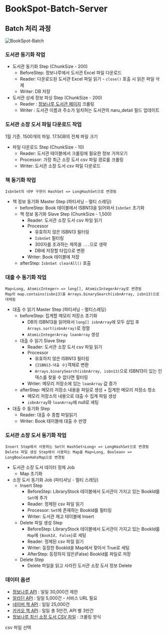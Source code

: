 # BookSpot-Batch-Server


## Batch 처리 과정
![BookSpot-Batch](https://github.com/user-attachments/assets/b37032c1-e75f-4f87-b2ef-2263906e6eee)


### 도서관 동기화 작업
- 도서관 동기화 Step (ChunkSize -  200)
    - BeforeStep: 정보나루에서 도서관 Excel 파일 다운로드
    - Reader: 다운로드된 도서관 Excel 파일 읽기 - `close()` 호출 시 읽은 파일 삭제
    - Writer: DB 저장
- 도서관 상세 정보 파싱 Step (ChunkSize -  200)
    - Reader : [정보나루 도서관 페이지](https://www.data4library.kr/libDataL) 크롤링
    - Writer : 도서관 이름과 주소가 일치하는 도서관의 naru_detail 필드 업데이트

### 도서관 소장 도서 파일 다운로드 작업
1월 기준. 1500개의 파일. 17.5GB의 전체 파일 크기

- 파일 다운로드 Step (ChunkSize - 10)
    - Reader: 도서관 테이블에서 크롤링에 필요한 정보 가져오기
    - Processor: 가장 최근 소장 도서 csv 파일 경로를 크롤링
    - Writer: 도서관 소장 도서 csv 파일 다운로드

### 책 동기화 작업

```
IsbnSet의 내부 구현이 HashSet => LongHashSet으로 변경됨
```

- 책 정보 동기화 Master Step (파티셔닝 - 멀티 스레딩)
    - beforeStep: Book 테이블에서 ISBN13을 읽어와서 `IsbnSet` 초기화
    - 책 정보 동기화 Slave Step (ChunkSize - 1,500)
      - Reader: 도서관 소장 도서 csv 파일 읽기
      - Processor
          - 유효하지 않은 ISBN13 필터링
          - `IsbnSet` 필터링
          - 300자를 초과하는 제목을 `...`으로 생략
          - DB에 저장할 타입으로 변환
      - Writer: Book 테이블에 저장
    - afterStep: `IsbnSet clearAll()` 호출

### 대출 수 동기화 작업

```
Map<Long, AtomicInteger> => long[], AtomicIntegerArray로 변경됨
Map의 map.contains(isbn13)을 Arrays.binarySearch(isbnArray, isbn13)으로 대체됨
```

- 대출 수 읽기 Master Step (파티셔닝 - 멀티스레딩)
    - beforeStep: 집계할 메모리 저장소 초기화
        - DB의 ISBN13을 읽어와서 `long[] isbnArray`에 모두 삽입 후 `Arrays.sort(isbnArray)`로 정렬
        - `AtomicIntegerArray loanArray` 생성
    - 대출 수 읽기 Slave Step
        - Reader: 도서관 소장 도서 csv 파일 읽기
        - Processor
            - 유효하지 않은 ISBN13 필터링
            - `{ISBN13-대출 수}`객체로 변환
            - `Arrays.binarySearch(isbnArray, isbn13)`으로 ISBN13이 있는 인덱스를 찾을 수 없다면 필터링
        - Writer: 메모리 저장소에 있는 `loanArray` 값 증가
    - afterStep: 메모리 저장소 내용을 파일로 생성 + 집계한 메모리 저장소 청소
      - 메모리 저장소의 내용으로 대출 수 집계 파일 생성
      - `isbnArray`와 `loanArray`에 null로 세팅
- 대출 수 동기화 Step
    - Reader: 대출 수 종합 파일읽기
    - Writer: Book 테이블에 대출 수 반영

### 도서관 소장 도서 동기화 작업
```
Insert Step에서 사용하는 Set이 HashSet<Long> => LongHashSet으로 변경됨
Delete 파일 생성 Step에서 사용하는 Map을 Map<Long, Boolean> => LongBooleanHahsMap으로 변경됨
```

- 도서관 소장 도서 데이터 정제 Job
    - Map 초기화
- 소장 도서 동기화 Job (파티셔닝 - 멀티 스레딩)
    - Insert Step
        - BeforeStep: LibraryStock 테이블에서 도서관이 가지고 있는 BookId를 `Set`에 추가
        - Reader: 정제된 csv 파일 읽기
        - Processor: `Set`에 존재하는 BookId를 필터링
        - Writer: 도서관 재고 테이블에 Insert
    - Delete 파일 생성 Step
        - BeforeStep: LibraryStock 테이블에서 도서관이 가지고 있는 BookId를 `Map`에 `{BookId, False}`로 세팅
        - Reader: 정제된 csv 파일 읽기
        - Writer: 등장한 BookId을 Map에서 찾아서 True로 세팅
        - AfterStep: 등장하지 않은(False) BookId를 파일로 저장
    - Delete Step
        - Delete 파일을 읽고 사라진 도서관 소장 도서 정보 Delete

### 데이터 옵션
- [정보나루 API](https://data4library.kr/apiUtilization) : 일일 30,000건 제한
- [알라딘 API](https://blog.aladin.co.kr/openapi) : 일일 5,000건 - 서비스 URL 필요
- [네이버 책 API](https://developers.naver.com/docs/serviceapi/search/book/book.md) : 일일 25,000건
- [카카오 책 API](https://developers.kakao.com/docs/latest/ko/daum-search/dev-guide#search-book) : 일일 총 5만건, API 별 3만건
- [정보나루 최신 소장 도서 CSV 파일](https://data4library.kr/openDataL) : 크롤링 방식

csv 파일 선택
